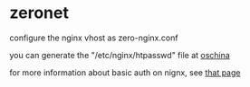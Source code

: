 zeronet
===

configure the nginx vhost as zero-nginx.conf

you can generate the "/etc/nginx/htpasswd" file at [oschina](http://tool.oschina.net/htpasswd)

for more information about basic auth on nignx, see [that page](http://www.xiaoten.com/nginx-user-authentication-configuration.html/comment-page-1)